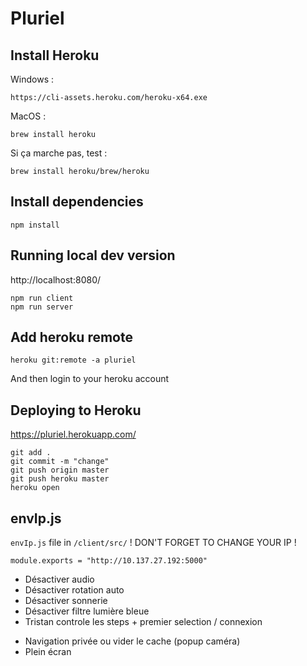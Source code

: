 # Pluriel

## Install Heroku

Windows :

```
https://cli-assets.heroku.com/heroku-x64.exe
```

MacOS :

```
brew install heroku
```

Si ça marche pas, test :

```
brew install heroku/brew/heroku
```

## Install dependencies

```
npm install
```

## Running local dev version

http://localhost:8080/

```
npm run client
npm run server
```

## Add heroku remote

```
heroku git:remote -a pluriel
```

And then login to your heroku account

## Deploying to Heroku

https://pluriel.herokuapp.com/

```
git add .
git commit -m "change"
git push origin master
git push heroku master
heroku open
```

## envIp.js

`envIp.js` file in `/client/src/`
! DON'T FORGET TO CHANGE YOUR IP !

```
module.exports = "http://10.137.27.192:5000"
```

<!-- SCRCPY ETAPES GAGNANTES -->

<!-- PREZ MEMO -->
<!-- Mobile -->
- Désactiver audio
- Désactiver rotation auto
- Désactiver sonnerie
- Désactiver filtre lumière bleue
- Tristan controle les steps + premier selection / connexion

<!-- Desktop -->
- Navigation privée ou vider le cache (popup caméra)
- Plein écran
